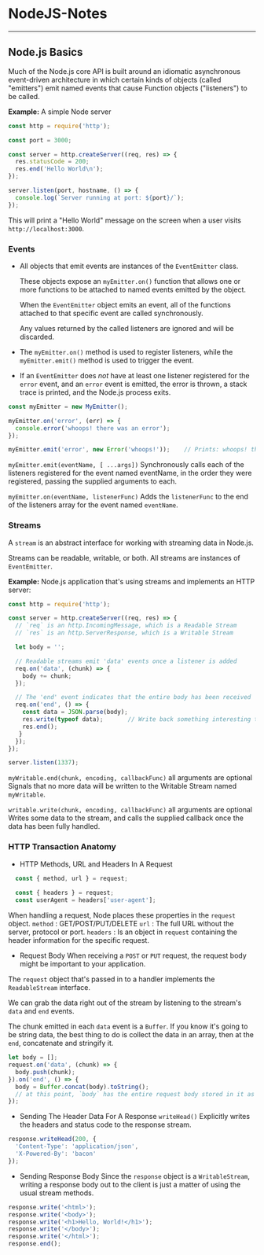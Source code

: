 # NodeJS-Notes

___

## Node.js Basics

Much of the Node.js core API is built around an idiomatic asynchronous event-driven architecture in which certain kinds of objects (called "emitters") emit named events that cause Function objects ("listeners") to be called.

**Example:** A simple Node server
```js
const http = require('http');

const port = 3000;

const server = http.createServer((req, res) => {
  res.statusCode = 200;
  res.end('Hello World\n');
});

server.listen(port, hostname, () => {
  console.log(`Server running at port: ${port}/`);
});
```
This will print a "Hello World" message on the screen when a user visits `http://localhost:3000`.

### Events

* All objects that emit events are instances of the `EventEmitter` class. 

  These objects expose an `myEmitter.on()` function that allows one or more functions to be attached to named events emitted by the object.

  When the `EventEmitter` object emits an event, all of the functions attached to that specific event are called synchronously.

  Any values returned by the called listeners are ignored and will be discarded.

* The `myEmitter.on()` method is used to register listeners, while the `myEmitter.emit()` method is used to trigger the event.

* If an `EventEmitter` does _not_ have at least one listener registered for the `error` event, and an `error` event is emitted, the error is thrown, a stack trace is printed, and the Node.js process exits.

```js
const myEmitter = new MyEmitter();

myEmitter.on('error', (err) => {
  console.error('whoops! there was an error');
});

myEmitter.emit('error', new Error('whoops!'));    // Prints: whoops! there was an error
```

`myEmitter.emit(eventName, [ ...args])`
Synchronously calls each of the listeners registered for the event named eventName, in the order they were registered, passing the supplied arguments to each.

`myEmitter.on(eventName, listenerFunc)`
Adds the `listenerFunc` to the end of the listeners array for the event named `eventName`.

### Streams

A `stream` is an abstract interface for working with streaming data in Node.js.

Streams can be readable, writable, or both. All streams are instances of `EventEmitter`.

**Example:** Node.js application that's using streams and implements an HTTP server:
```js
const http = require('http');

const server = http.createServer((req, res) => {
  // `req` is an http.IncomingMessage, which is a Readable Stream
  // `res` is an http.ServerResponse, which is a Writable Stream

  let body = '';

  // Readable streams emit 'data' events once a listener is added
  req.on('data', (chunk) => {
    body += chunk;
  });

  // The 'end' event indicates that the entire body has been received
  req.on('end', () => {
    const data = JSON.parse(body);
    res.write(typeof data);       // Write back something interesting to the user
    res.end();
   }
  });
});

server.listen(1337);
```

`myWritable.end(chunk, encoding, callbackFunc)` all arguments are optional
Signals that no more data will be written to the Writable Stream named `myWritable`.

`writable.write(chunk, encoding, callbackFunc)` all arguments are optional
Writes some data to the stream, and calls the supplied callback once the data has been fully handled.

### HTTP Transaction Anatomy

* HTTP Methods, URL and Headers In A Request
```js
  const { method, url } = request;
  
  const { headers } = request;
  const userAgent = headers['user-agent'];
```
When handling a request, Node places these properties in the `request` object.
  `method` : GET/POST/PUT/DELETE
  `url` : The full URL without the server, protocol or port. 
  `headers` : Is an object in `request` containing the header information for the specific request.


* Request Body
When receiving a `POST` or `PUT` request, the request body might be important to your application.

The `request` object that's passed in to a handler implements the `ReadableStream` interface.

We can grab the data right out of the stream by listening to the stream's `data` and `end` events.

The chunk emitted in each `data` event is a `Buffer`. If you know it's going to be string data, the best thing to do is collect the data in an array, then at the `end`, concatenate and stringify it.

```js
let body = [];
request.on('data', (chunk) => {
  body.push(chunk);
}).on('end', () => {
  body = Buffer.concat(body).toString();
  // at this point, `body` has the entire request body stored in it as a string
});
```

* Sending The Header Data For A Response
`writeHead()` 
Explicitly writes the headers and status code to the response stream.

```js
response.writeHead(200, {
  'Content-Type': 'application/json',
  'X-Powered-By': 'bacon'
});
```

* Sending Response Body
Since the `response` object is a `WritableStream`, writing a response body out to the client is just a matter of using the usual stream methods.

```js
response.write('<html>');
response.write('<body>');
response.write('<h1>Hello, World!</h1>');
response.write('</body>');
response.write('</html>');
response.end();
```
